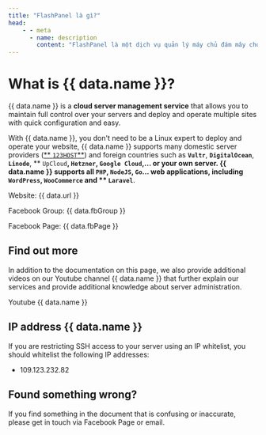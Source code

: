```yaml
---
title: "FlashPanel là gì?"
head:
    - - meta
      - name: description
        content: "FlashPanel là một dịch vụ quản lý máy chủ đám mây cho phép bạn duy trì toàn quyền kiểm soát các máy chủ của mình và triển khai, vận hành nhiều trang web với cấu hình nhanh chóng và dễ dàng."
---
```


<script setup>
import { data } from '../.vitepress/config.data.ts'
</script>

# What is {{ data.name }}?

{{ data.name }} is a **cloud server management service** that allows you to maintain full control over your servers and deploy and operate multiple sites with quick configuration and easy.

With {{ data.name }}, you don't need to be a Linux expert to deploy and operate your website, {{ data.name }} supports many domestic server providers ([** `123HOST`**](https://123host.vn/ "123HOST")) and foreign countries such as **`Vultr`**, **`DigitalOcean`**, **`Linode`**, ** `UpCloud`**, **`Hetzner`**, **`Google Cloud`**,... or your own server. {{ data.name }} supports all `PHP`, `NodeJS`, `Go`... web applications, including **`WordPress`**, **`WooCommerce`** and ** `Laravel`**.

Website: <a :href="data.url" target="_blank">{{ data.url }}</a>

Facebook Group: <a :href="data.fbGroup">{{ data.fbGroup }}</a>

Facebook Page: <a :href="data.fbPage">{{ data.fbPage }}</a>

## Find out more

In addition to the documentation on this page, we also provide additional videos on our Youtube channel {{ data.name }} that further explain our services and provide additional knowledge about server administration.

<a :href="data.youtube" target="_blank">Youtube {{ data.name }}</a>

## IP address {{ data.name }}

If you are restricting SSH access to your server using an IP whitelist, you should whitelist the following IP addresses:

-   109.123.232.82

## Found something wrong?

If you find something in the document that is confusing or inaccurate, please get in touch via <a :href="data.fbPage">Facebook Page</a> or email.
